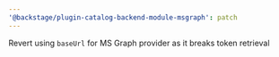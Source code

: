 ```yaml
---
'@backstage/plugin-catalog-backend-module-msgraph': patch
---
```


Revert using `baseUrl` for MS Graph provider as it breaks token retrieval

